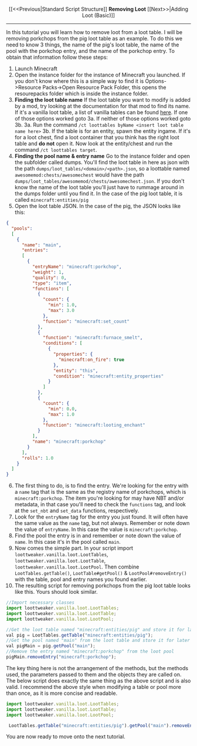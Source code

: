 <p align="center"> [[&lt;&lt;Previous|Standard Script Structure]] <b>Removing Loot</b> [[Next&gt;&gt;|Adding Loot (Basic)]] </p>

----
In this tutorial you will learn how to remove loot from a loot table. I will be removing porkchops from the pig loot table as an example. To do this we need to know 3 things, the name of the pig's loot table, the name of the pool with the porkchop entry, and the name of the porkchop entry. To obtain that information follow these steps:
1. Launch Minecraft
2. Open the instance folder for the instance of Minecraft you launched. If you don't know where this is a simple way to find it is Options->Resource Packs->Open Resource Pack Folder, this opens the resourepacks folder which is inside the instance folder.
3. **Finding the loot table name**
 If the loot table you want to modify is added by a mod, try looking at the documentation for that mod to find its name. If it's a vanilla loot table, a list of vanilla tables can be found [here](https://minecraft.gamepedia.com/Loot_table#List_of_loot_tables).
If one of those options worked goto 3a. If neither of those options worked goto 3b.
3a. Run the command `/ct loottables byName <insert loot table name here>`
3b. If the table is for an entity, spawn the entity ingame. If it's for a loot chest, find a loot container that you think has the right loot table and **do not** open it. Now look at the entity/chest and run the command `/ct loottables target`.
4. **Finding the pool name & entry name**
Go to the instance folder and open the subfolder called dumps. You'll find the loot table in here as json with the path `dumps/loot_tables/<domain>/<path>.json`, so a loottable named `awesomemod:chests/awesomechest` would have the path `dumps/loot_tables/awesomemod/chests/awesomechest.json`. If you don't know the name of the loot table you'll just have to rummage around in the dumps folder until you find it. In the case of the pig loot table, it is called `minecraft:entities/pig`
5. Open the loot table JSON. In the case of the pig, the JSON looks like this:
```json
{
  "pools":
  [
    {
      "name": "main",
      "entries":
      [
        {
          "entryName": "minecraft:porkchop",
          "weight": 1,
          "quality": 0,
          "type": "item",
          "functions": [
            {
              "count": {
                "min": 1.0,
                "max": 3.0
              },
              "function": "minecraft:set_count"
            },
            {
              "function": "minecraft:furnace_smelt",
              "conditions": [
                {
                  "properties": {
                    "minecraft:on_fire": true
                  },
                  "entity": "this",
                  "condition": "minecraft:entity_properties"
                }
              ]
            },
            {
              "count": {
                "min": 0.0,
                "max": 1.0
              },
              "function": "minecraft:looting_enchant"
            }
          ],
          "name": "minecraft:porkchop"
        }
      ],
      "rolls": 1.0
    }
  ]
}
```
6. The first thing to do, is to find the entry. We're looking for the entry with a `name` tag that is the same as the registry name of porkchops, which is `minecraft:porkchop`. The item you're looking for may have NBT and/or metadata, in that case you'll need to check the `functions` tag, and look at the `set_nbt` and `set_data` functions, respectively.  
7. Look for the `entryName` tag for the entry you just found. It will often have the same value as the `name` tag, but not always. Remember or note down the value of `entryName`. In this case the value is `minecraft:porkchop`.
8. Find the pool the entry is in and remember or note down the value of `name`. In this case it's in the pool called `main`.
9. Now comes the simple part. In your script import `loottweaker.vanilla.loot.LootTables`, `loottweaker.vanilla.loot.LootTable`, `loottweaker.vanilla.loot.LootPool`. Then combine `LootTables.getTable()`, `LootTable#getPool()` & `LootPool#removeEntry()` with the table, pool and entry names you found earlier.
10. The resulting script for removing porkchops from the pig loot table looks like this. Yours should look similar.  

```javascript
//Import necessary classes
import loottweaker.vanilla.loot.LootTables;  
import loottweaker.vanilla.loot.LootTable;  
import loottweaker.vanilla.loot.LootPool;

//Get the loot table named "minecraft:entities/pig" and store it for later use
val pig = LootTables.getTable("minecraft:entities/pig");
//Get the pool named "main" from the loot table and store it for later use
val pigMain = pig.getPool("main");
//Remove the entry named "minecraft:porkchop" from the loot pool
pigMain.removeEntry("minecraft:porkchop");
```
The key thing here is not the arrangement of the methods, but the methods used, the parameters passed to them and the objects they are called on. The below script does exactly the same thing as the above script and is also valid. I recommend the above style when modifying a table or pool more than once, as it is more concise and readable.
```javascript  
import loottweaker.vanilla.loot.LootTables;  
import loottweaker.vanilla.loot.LootTable;  
import loottweaker.vanilla.loot.LootPool;

 LootTables.getTable("minecraft:entities/pig").getPool("main").removeEntry("minecraft:porkchop");
```
You are now ready to move onto the next tutorial.
